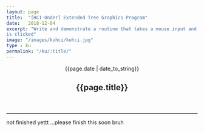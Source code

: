 ```yaml
---
layout: page
title:  "[HCI-Under] Extended Tree Graphics Program"
date:   2018-12-04
excerpt: "Write and demonstrate a routine that takes a mouse input and identifies the object that
is clicked"
image: "/images/kuhci/kuhci.jpg"
type : ku
permalink: "/ku/:title/"
---
```


<header class="major">
    <span class="date">{{page.date | date_to_string}}</span>
    <h2>{{page.title}}</h2>
</header>
<body>
    <div class="dtree">
    <!-- 
     -->
     <hr>
     not finished yettt ...please finish this soon bruh
        <canvas id="TreeGUI" width="800" height="800"></canvas>
        <!-- 
         -->
        <script>
        var idcount = 0;
        function Node(parid, id, name){
            this.parid = parid; //id of parent node
            this.id = id; //id of node
            this.name = name; //name of node
            this.children = []; //store child node in array .push
            this.childcount = 0; //how many children?
            // this.parent = null; //store parent
        }
        function Tree(name){ //create new tree
            var root = new Node(-1, 0, name); //parent node set to -1, id 0, name root
            return root
        }
        function addNode(parent, name){ //add node to parent with name
            idcount++; //global id counter
            var adding = new Node(parent, idcount, name); //node to be added
            parent.children.push(adding); //push this node into parent's children array
            parent.childcount++;
            // adding.parent = parent; //new node's parent is parent
            adding.parid = parent.id; //new node's parent id is parent.id
        }
        function searchNode(node, id){
            if(node.id == id){ //if root
                // console.log(node);
                return node;
            }else{ //if not root
                // console.log('else들어옴');
                for(i in node.children){
                    // console.log(i);
                    var search = searchNode(node.children[i], id);
                    if(search != undefined){
                        return search
                    }
                } 
            }  
        }
        function deleteNode(node, id){
            // var del = searchNode(node, id);
            // // console.log('들어옴');
            // console.log(del);
            var del = searchNode(node, id); //node to delete
            // console.log(del.childcount);
            var parent = searchNode(tree, del.parid); //parent of the node to delete
            for(i in parent.children){
                var obj = parent.children[i];
                // console.log(obj.id);
                if(obj.id == id){
                    // console.log('??');
                    parent.children.splice(i,1);
                    idcount--;
                    parent.childcount--;
                }
            }
            // console.log(parent);
            // idcount--;
        }
        var window1 = Tree('window1');
        var window2 = Tree('window2');
        var menu = Tree('menu');
        var textbox = Tree('textbox');
        // addNode(tree.children[1], 'child9');
        addNode(window1, '_');
        addNode(window1, 'X');
        addNode(window2, '_');
        addNode(window2, 'X');
        console.log(window1);
        console.log(window2);
        console.log(menu);
        console.log(textbox);
        //  <!-- Canvas Print -->
        var canvas = document.getElementById('TreeGUI');
        var context = canvas.getContext('2d');
        function printWindow(tree, x, y){
            context.clearRect(x,y,400,400)
            //default x, y
            //default box
            context.beginPath();
            //titlebar
            context.fillStyle = '#e7eaed';
            context.fillRect(x,y,400,30);
            context.rect(x, y, 400, 30);
            //actual window
            context.rect(x, y+30, 400, 370); 
            context.stroke();
            //default text
            context.fillStyle = "black";
            context.font = "12pt sans-serif";
            context.fillText(tree.name, x+5, y+20);
            if(tree.name == 'window1'){
                win1win.x = x;
                win1win.y = y;
                win1win.width = 400;
                win1win.height = 400;
            } else if (tree.name == 'window2'){
                win2win.x = x;
                win2win.y = y;
                win2win.width = 400;
                win2win.height = 400;
            }
            for(i in tree.children){
                // console.log(tree.children[i].name == '_');
                if(tree.children[i].name == '_'){
                    //minimize
                    context.fillStyle = 'gray';
                    context.fillRect(x+340,y,30,30);
                    context.rect(x+340, y, 30, 30);
                    context.fillStyle = "black";
                    context.font = "12pt sans-serif";
                    context.fillText("_", x+348, y+21);
                    if(tree.name == 'window1'){
                        win1min.x = x+340;
                        win1min.y = y;
                        win1min.width = 30;
                        win1min.height = 30;
                    } else if (tree.name == 'window2'){
                        win2min.x = x+340;
                        win2min.y = y;
                        win2min.width = 30;
                        win2min.height = 30;
                    }
                }else if(tree.children[i].name == 'X'){           
                    //close
                    context.fillStyle = '#d31224';
                    context.fillRect(x+370,y,30,30);
                    context.rect(x+370, y, 30, 30);
                    context.fillStyle = "black";
                    context.font = "12pt sans-serif";
                    context.fillText("X", x+378, y+21);
                    context.fillText("_", x+348, y+21);
                    if(tree.name == 'window1'){
                        win1cls.x = x+370;
                        win1cls.y = y;
                        win1cls.width = 30;
                        win1cls.height = 30;
                    } else if (tree.name == 'window2'){
                        win2cls.x = x+370;
                        win2cls.y = y;
                        win2cls.width = 30;
                        win2cls.height = 30;
                    }
                }
            }
            context.closePath();
        }
        var win1win = {
            x:0,
            y:0,
            width:0,
            height:0
        }
        var win1min = {
            x:0,
            y:0,
            width:0,
            height:0
        }
        var win1cls = {
            x:0,
            y:0,
            width:0,
            height:0
        }
        var win2win = {
            x:0,
            y:0,
            width:0,
            height:0
        }
        var win2min = {
            x:0,
            y:0,
            width:0,
            height:0
        }
        var win2cls = {
            x:0,
            y:0,
            width:0,
            height:0
        }
        canvas.addEventListener('click', function(evt) {
            var mousePos = getMousePos(canvas, evt);
            if (isInside(mousePos,win1win)) {
                alert('clicked window1');
            }else if (isInside(mousePos,win1min)) {
                alert('clicked window1 minimize button');
            }else if (isInside(mousePos,win1cls)) {
                alert('clicked window1 close button');
            }else if (isInside(mousePos,win2win)) {
                alert('clicked window2');
            }else if (isInside(mousePos,win2min)) {
                alert('clicked window2 minimize button');
            }else if (isInside(mousePos,win2cls)) {
                alert('clicked window2 close button');
            }
        }, false);
        function getMousePos(canvas, event) {
            var rect = canvas.getBoundingClientRect();
            return {
                x: event.clientX - rect.left,
                y: event.clientY - rect.top
            };
        }
        //Function to check whether a point is inside a rectangle
        function isInside(pos, rect){
            return pos.x > rect.x && pos.x < rect.x+rect.width && pos.y < rect.y+rect.height && pos.y > rect.y
        }
        printWindow(window1, 5, 5);
        printWindow(window2, 200,70);
        // drawTree(tree, 5, 5);
        </script>
    </div>
</body>